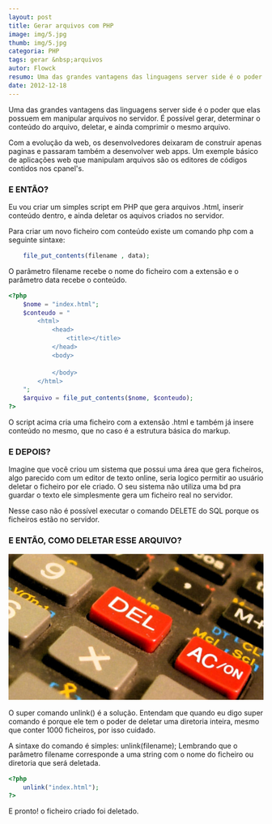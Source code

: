 ```yaml
---
layout: post
title: Gerar arquivos com PHP
image: img/5.jpg
thumb: img/5.jpg
categoria: PHP
tags: gerar &nbsp;arquivos
autor: Flowck
resumo: Uma das grandes vantagens das linguagens server side é o poder que elas possuem em  manipular arquivos no servidor. É possível gerar, determinar o conteúdo do arquivo, deletar, e [...]
date: 2012-12-18
---
```


Uma das grandes vantagens das linguagens server side é o poder que elas possuem em  manipular arquivos no servidor. É possível gerar, determinar o conteúdo do arquivo, deletar, e ainda comprimir o mesmo arquivo.

Com a evolução da web, os desenvolvedores deixaram de construir apenas paginas e passaram também a desenvolver web apps. Um exemple básico de aplicações web que manipulam arquivos são os editores de códigos contidos nos cpanel's.

### E ENTÃO?

Eu vou criar um simples script em PHP que gera arquivos .html, inserir conteúdo dentro, e ainda deletar os aquivos criados no servidor.

Para criar um novo ficheiro com conteúdo existe um comando php com a seguinte sintaxe: 
``` php
	file_put_contents(filename , data);
``` 
O parâmetro filename recebe o nome do ficheiro com a extensão e o parâmetro data recebe o conteúdo.
``` php
<?php
	$nome = "index.html";
	$conteudo = "
		<html>
			<head>
				<title></title>
			</head>
			<body>
			
			</body>
		</html>
	";
	$arquivo = file_put_contents($nome, $conteudo);
?>
```
O script acima cria uma ficheiro com a extensão .html e também já insere conteúdo no mesmo, que no caso é a estrutura básica do markup.

### E DEPOIS?

Imagine que você criou um sistema que possui uma área que gera ficheiros, algo parecido com um editor de texto online, seria logico permitir ao usuário deletar o ficheiro por ele criado. O seu sistema não utiliza uma bd pra guardar o texto ele simplesmente gera um ficheiro real no servidor.

Nesse caso não é possível executar o comando DELETE do SQL porque os ficheiros estão no servidor.

### E ENTÃO, COMO DELETAR ESSE ARQUIVO?

![delete](../assets/img/4.jpg)

O super comando unlink() é a solução. Entendam que quando eu digo super comando é porque ele tem o poder de deletar uma diretoria inteira, mesmo que conter 1000 ficheiros, por isso cuidado.

A sintaxe do comando é simples: unlink(filename); Lembrando que o parâmetro filename corresponde a uma string com o nome do ficheiro ou diretoria que será deletada.

``` php
<?php
	unlink("index.html");
?>
```

E pronto! o ficheiro criado foi deletado.